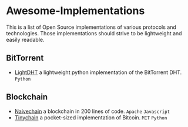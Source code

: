 # Awesome-Implementations

This is a list of Open Source implementations of various protocols and technologies. Those implementations should strive to be lightweight and easily readable.

## BitTorrent
- [LightDHT](https://github.com/drxzcl/lightdht) a lightweight python implementation of the BitTorrent DHT. `Python`

## Blockchain
- [Naivechain](https://github.com/lhartikk/naivechain) a blockchain in 200 lines of code. `Apache` `Javascript`
- [Tinychain](https://github.com/jamesob/tinychain) a pocket-sized implementation of Bitcoin. `MIT` `Python`